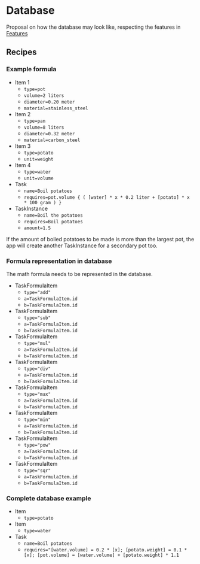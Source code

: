 # Database

Proposal on how the database may look like, respecting the features in [Features](Features.md)

## Recipes

### Example formula
- Item 1
    - `type=pot`
    - `volume=2 liters`
    - `diameter=0.20 meter`
    - `material=stainless_steel`
- Item 2
    - `type=pan`
    - `volume=8 liters`
    - `diameter=0.32 meter`
    - `material=carbon_steel`
- Item 3
    - `type=potato`
    - `unit=weight`
- Item 4
    - `type=water`
    - `unit=volume`
- Task
    - `name=Boil potatoes`
    - `requires=pot.volume { ( [water] * x * 0.2 liter + [potato] * x * 100 gram ) }`
- TaskInstance
    - `name=Boil the potatoes`
    - `requires=Boil potatoes`
    - `amount=1.5`

If the amount of boiled potatoes to be made is more than the largest pot, the app will create another TaskInstance for
a secondary pot too.


### Formula representation in database
The math formula needs to be represented in the database.

- TaskFormulaItem
    - `type="add"`
    - `a=TaskFormulaItem.id`
    - `b=TaskFormulaItem.id`
- TaskFormulaItem
    - `type="sub"`
    - `a=TaskFormulaItem.id`
    - `b=TaskFormulaItem.id`
- TaskFormulaItem
    - `type="mul"`
    - `a=TaskFormulaItem.id`
    - `b=TaskFormulaItem.id`
- TaskFormulaItem
    - `type="div"`
    - `a=TaskFormulaItem.id`
    - `b=TaskFormulaItem.id`
- TaskFormulaItem
    - `type="max"`
    - `a=TaskFormulaItem.id`
    - `b=TaskFormulaItem.id`
- TaskFormulaItem
    - `type="min"`
    - `a=TaskFormulaItem.id`
    - `b=TaskFormulaItem.id`
- TaskFormulaItem
    - `type="pow"`
    - `a=TaskFormulaItem.id`
    - `b=TaskFormulaItem.id`
- TaskFormulaItem
    - `type="sqr"`
    - `a=TaskFormulaItem.id`
    - `b=TaskFormulaItem.id`

### Complete database example
- Item
    - `type=potato`
- Item
    - `type=water`
- Task
    - `name=Boil potatoes`
    - `requires="[water.volume] = 0.2 * [x]; [potato.weight] = 0.1 * [x]; [pot.volume] = [water.volume] + [potato.weight] * 1.1`
